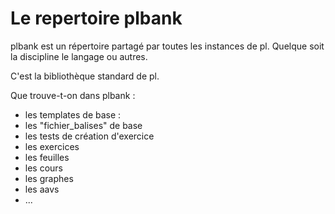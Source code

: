# Le repertoire plbank

 plbank est un répertoire partagé par toutes les instances de pl. Quelque soit la discipline le langage ou autres.
 
 C'est la bibliothèque standard de pl.
 
 Que trouve-t-on dans plbank :

* les templates de base :
* les "fichier_balises" de base
* les tests de création d'exercice
* les exercices
* les feuilles
* les cours
* les graphes
* les aavs
* ...

